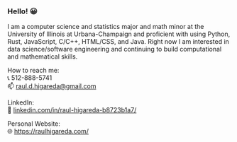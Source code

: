 ### Hello! 😀

I am a computer science and statistics major and math minor at the University of Illinois at Urbana-Champaign and proficient with using Python, Rust, JavaScript, C/C++, HTML/CSS, and Java. Right now I am interested in data science/software engineering and continuing to build computational and mathematical skills.<br>

How to reach me:<br>
📞 512-888-5741<br>
📫 raul.d.higareda@gmail.com<br>

LinkedIn:<br>
👔 [linkedin.com/in/raul-higareda-b8723b1a7/](https://www.linkedin.com/in/raul-higareda-b8723b1a7/)<br>

Personal Website:<br>
🌐 https://raulhigareda.com/<br>
